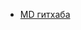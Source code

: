 - [MD гитхаба](https://docs.github.com/ru/get-started/writing-on-github/getting-started-with-writing-and-formatting-on-github/basic-writing-and-formatting-syntax)
  
